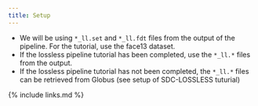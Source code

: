 ```yaml
---
title: Setup
---
```

- We will be using `*_ll.set` and `*_ll.fdt` files from the output of the pipeline. For the tutorial, use the face13 dataset.
- If the lossless pipeline tutorial has been completed, use the `*_ll.*` files from the output.
- If the lossless pipeline tutorial has not been completed, the `*_ll.*` files can be retrieved from Globus (see setup of SDC-LOSSLESS tuturial)


{% include links.md %}
